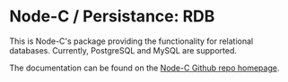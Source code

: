 # Node-C / Persistance: RDB
This is Node-C's package providing the functionality for relational databases. Currently, PostgreSQL and MySQL are supported.

The documentation can be found on the [Node-C Github repo homepage](https://github.com/RazorDude/node-c).
